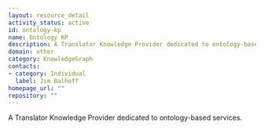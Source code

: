 ```yaml
---
layout: resource_detail
activity_status: active
id: ontology-kp
name: Ontology KP
description: A Translator Knowledge Provider dedicated to ontology-based services.
domain: other
category: KnowledgeGraph
contacts:
- category: Individual
  label: Jim Balhoff
homepage_url: ""
repository: ""
---
```


A Translator Knowledge Provider dedicated to ontology-based services.

